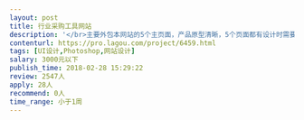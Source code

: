 ```yaml
---                
layout: post       
title: 行业采购工具网站           
description: '</br>主要外包本网站的5个主页面，产品原型清晰，5个页面都有设计时需要参考的对应网站视觉效果：</br></br>1）首页，通过3-4屏页面，图片搭配文案视觉样式，准确向目标用户传达本站功能与作用；</br>首页参考设计1： https://www.paysapi.com/index.html  </br>首页参考设计2： https://fanqier.com/#anchor2</br></br>2）产品套餐介绍页面，比较简单</br>页面参考设计： https://fanqier.com/pay/5a70583376df30531c64133c</br></br>3）发布需求页面，主要是表单填写交互</br>参考阿里巴巴发布询价单页面设计： https://go.1688.com/buyoffer/post_offer.htm?spm=a261j.8902182.0.0.70ce55cbad9BLC</br></br>4）填写报价页面，信息展示和填写表单交互</br></br>5）用户登录工作台主页面</br>纷享逍客CRM后台参考设计： https://www.fxiaoke.com/XV/Home/Index#crm/index</br>'     
contenturl: https://pro.lagou.com/project/6459.html      
tags: [UI设计,Photoshop,网站设计]            
salary: 3000元以下          
publish_time: 2018-02-28 15:29:22         
review: 2547人                   
apply: 28人                   
recommend: 0人                   
time_range: 小于1周              
---                 
```

